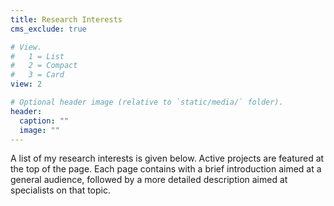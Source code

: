 ```yaml
---
title: Research Interests
cms_exclude: true

# View.
#   1 = List
#   2 = Compact
#   3 = Card
view: 2

# Optional header image (relative to `static/media/` folder).
header:
  caption: ""
  image: ""
---
```


A list of my research interests is given below. Active projects are featured at the top of the page. Each page contains with a brief introduction aimed at a general audience, followed by a more detailed description aimed at specialists on that topic.

